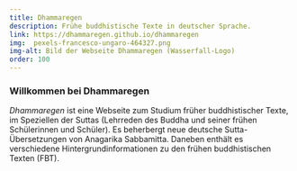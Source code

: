 ```yaml
---
title: Dhammaregen
description: Frühe buddhistische Texte in deutscher Sprache.
link: https://dhammaregen.github.io/dhammaregen
img:  pexels-francesco-ungaro-464327.png
img-alt: Bild der Webseite Dhammaregen (Wasserfall-Logo)
order: 100
---
```

### Willkommen bei Dhammaregen
*Dhammaregen* ist eine Webseite zum Studium früher buddhistischer Texte, im Speziellen der Suttas (Lehrreden des Buddha und seiner frühen Schülerinnen und Schüler). Es beherbergt neue deutsche Sutta-Übersetzungen von Anagarika Sabbamitta. Daneben enthält es verschiedene Hintergrundinformationen zu den frühen buddhistischen Texten (FBT).


